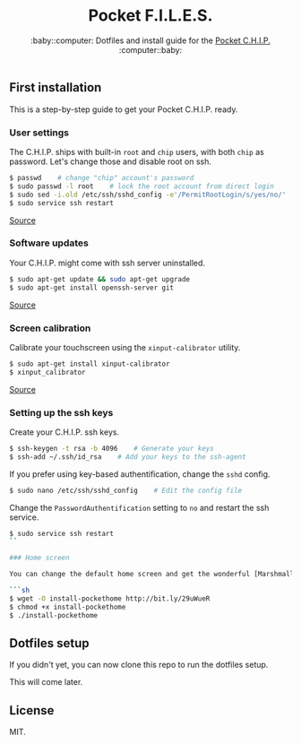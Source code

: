 <h1 align="center">Pocket F.I.L.E.S.</h1>
<div align="center">
:baby::computer: Dotfiles and install guide for the <a href="https://getchip.com/pages/pocketchip">Pocket C.H.I.P.</a> :computer::baby:
</div>

<br/>

## First installation

This is a step-by-step guide to get your Pocket C.H.I.P. ready.

### User settings

The C.H.I.P. ships with built-in `root` and `chip` users, with both `chip` as password. Let's change those and disable root on ssh.

```sh
$ passwd    # change "chip" account's password
$ sudo passwd -l root    # lock the root account from direct login
$ sudo sed -i.old /etc/ssh/sshd_config -e'/PermitRootLogin/s/yes/no/'    # configure sshd to not allow root
$ sudo service ssh restart
```

[Source](http://www.chip-community.org/index.php/Care_and_Feeding)

### Software updates

Your C.H.I.P. might come with ssh server uninstalled.

```sh
$ sudo apt-get update && sudo apt-get upgrade
$ sudo apt-get install openssh-server git
```

[Source](https://bbs.nextthing.co/t/ssh-to-pocket-chip/4694/16)

### Screen calibration

Calibrate your touchscreen using the `xinput-calibrator` utility.

```sh
$ sudo apt-get install xinput-calibrator
$ xinput_calibrator
```

[Source](http://www.chip-community.org/index.php/Calibrate_Touchscreen)

### Setting up the ssh keys

Create your C.H.I.P. ssh keys.

```sh
$ ssh-keygen -t rsa -b 4096    # Generate your keys
$ ssh-add ~/.ssh/id_rsa    # Add your keys to the ssh-agent
```

If you prefer using key-based authentification, change the `sshd` config.

```sh
$ sudo nano /etc/ssh/sshd_config    # Edit the config file
```

Change the `PasswordAuthentification` setting to `no` and restart the ssh service.

```sh
$ sudo service ssh restart
``

### Home screen

You can change the default home screen and get the wonderful [Marshmallow edition](https://bbs.nextthing.co/t/pocket-home-marshmallow-edition/6579/1)

```sh
$ wget -O install-pockethome http://bit.ly/29uWueR
$ chmod +x install-pockethome
$ ./install-pockethome
```

## Dotfiles setup

If you didn't yet, you can now clone this repo to run the dotfiles setup.

This will come later.

## License

MIT.



